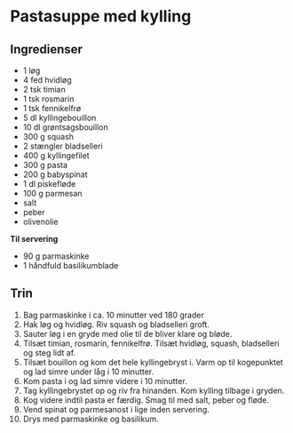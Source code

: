 # Pastasuppe med kylling

## Ingredienser
- 1 løg
- 4 fed hvidløg
- 2 tsk timian
- 1 tsk rosmarin
- 1 tsk fennikelfrø
- 5 dl kyllingebouillon
- 10 dl grøntsagsbouillon
- 300 g squash
- 2 stængler bladselleri
- 400 g kyllingefilet
- 300 g pasta
- 200 g babyspinat
- 1 dl piskefløde
- 100 g parmesan
- salt
- peber
- olivenolie

**Til servering**
- 90 g parmaskinke
- 1 håndfuld basilikumblade

## Trin
1. Bag parmaskinke i ca. 10 minutter ved 180 grader
2. Hak løg og hvidløg. Riv squash og bladselleri groft.
3. Sauter løg i en gryde med olie til de bliver klare og bløde.
4. Tilsæt timian, rosmarin, fennikelfrø. Tilsæt hvidløg, squash, bladselleri og steg lidt af.
5. Tilsæt bouillon og kom det hele kyllingebryst i. Varm op til kogepunktet og lad simre under låg i 10 minutter.
6. Kom pasta i og lad simre videre i 10 minutter.
7. Tag kyllingebrystet op og riv fra hinanden. Kom kylling tilbage i gryden.
8. Kog videre indtil pasta er færdig. Smag til med salt, peber og fløde.
9. Vend spinat og parmesanost i lige inden servering.
10. Drys med parmaskinke og basilikum.
